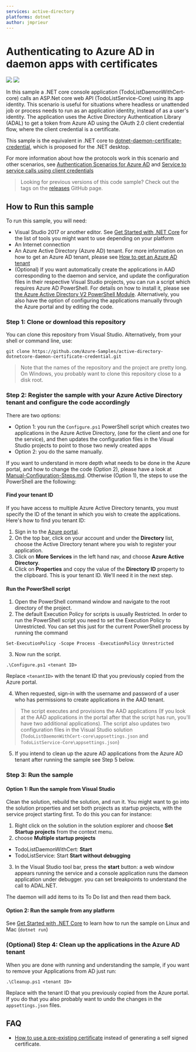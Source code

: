 ```yaml
---
services: active-directory
platforms: dotnet
author: jmprieur
---
```

# Authenticating to Azure AD in daemon apps with certificates

![](https://identitydivision.visualstudio.com/_apis/public/build/definitions/a7934fdd-dcde-4492-a406-7fad6ac00e17/30/badge)
![](https://githuborgrepohealth.azurewebsites.net/api/TestBadge?id=3)

In this sample a .NET core console application (TodoListDaemonWithCert-core) calls an ASP.Net core web API (TodoListService-Core) using its app identity. This scenario is useful for situations where headless or unattended job or process needs to run as an application identity, instead of as a user's identity. The application uses the Active Directory Authentication Library (ADAL) to get a token from Azure AD using the OAuth 2.0 client credential flow, where the client credential is a certificate.

This sample is the equivalent in .NET core to [dotnet-daemon-certificate-credential](https://github.com/Azure-Samples/active-directory-dotnet-daemon-certificate-credential), which is proposed for the .NET desktop.

For more information about how the protocols work in this scenario and other scenarios, see [Authentication Scenarios for Azure AD](http://go.microsoft.com/fwlink/?LinkId=394414) and [Service to service calls using client credentials](https://github.com/Microsoft/azure-docs/blob/master/articles/active-directory/develop/active-directory-protocols-oauth-service-to-service.md)

> Looking for previous versions of this code sample? Check out the tags on the [releases](../../releases) GitHub page.

## How to Run this sample

To run this sample, you will need:
 - Visual Studio 2017 or another editor. See [Get Started with .NET Core](https://www.microsoft.com/net/core#windowsvs2017) for the list of tools you might want to use depending on your platform
 - An Internet connection
 - An Azure Active Directory (Azure AD) tenant. For more information on how to get an Azure AD tenant, please see [How to get an Azure AD tenant](https://azure.microsoft.com/en-us/documentation/articles/active-directory-howto-tenant/)
 - (Optional) If you want automatically create the applications in AAD corresponding to the daemon and service, and update the configuration files in their respective Visual Studio projects, you can run a script which requires Azure AD PowerShell. For details on how to install it, please see [the Azure Active Directory V2 PowerShell Module](https://www.powershellgallery.com/packages/AzureAD/).
 Alternatively, you also have the option of configuring the applications  manually through the Azure portal and by editing the code.

### Step 1:  Clone or download this repository

You can clone this repository from Visual Studio. Alternatively, from your shell or command line, use:

`git clone https://github.com/Azure-Samples/active-directory-dotnetcore-daemon-certificate-credential.git`

> Note that the names of the repository and the project are pretty long. On Windows, you probably want to clone this repository close to a disk root. 

### Step 2:  Register the sample with your Azure Active Directory tenant and configure the code accordingly

There are two options:
 - Option 1: you run the `Configure.ps1` PowerShell script which creates two applications in the Azure Active Directory, (one for the client and one for the service), and then updates the configuration files in the Visual Studio projects to point to those two newly created apps
 - Option 2: you do the same manually.

If you want to understand in more depth what needs to be done in the Azure portal, and how to change the code (Option 2), please have a look at [Manual-Configuration-Steps.md](./Manual-Configuration-Steps.md). Otherwise (Option 1), the steps to use the PowerShell are the following:

#### Find your tenant ID
If you have access to multiple Azure Active Directory tenants, you must specify the ID of the tenant in which you wish to create the applications. Here's how to find you tenant ID:
 1. Sign in to the [Azure portal](https://portal.azure.com).
 2. On the top bar, click on your account and under the **Directory** list, choose the Active Directory tenant where you wish to register your application.
 3. Click on **More Services** in the left hand nav, and choose **Azure Active Directory**.
 4. Click on **Properties** and copy the value of the **Directory ID** property to the clipboard. This is your tenant ID. We'll need it in the next step.

#### Run the PowerShell script
 1. Open the PowerShell command window and navigate to the root directory of the project.
 2. The default Execution Policy for scripts is usually Restricted. In order to run the PowerShell script you need to set the Execution Policy to Unrestricted. You can set this just for the current PowerShell process by running the command

 `Set-ExecutionPolicy -Scope Process -ExecutionPolicy Unrestricted`
 
 3. Now run the script.

  `.\Configure.ps1 <tenant ID>`

  Replace `<tenantID>` with the tenant ID that you previously copied from the Azure portal.
  
 4. When requested, sign-in with the username and password of a user who has permissions to create applications in the AAD tenant.

> The script executes and provisions the AAD applications (If you look at the AAD applications in the portal after that the script has run, you'll have two additional applications). The script also updates two configuration files in the Visual Studio solution (`TodoListDaemonWithCert-core\appsettings.json` and `TodoListService-Core\appsettings.json`)
 5. If you intend to clean up the azure AD applications from the Azure AD tenant after running the sample see Step 5 below.

### Step 3:  Run the sample
#### Option 1: Run the sample from Visual Studio
Clean the solution, rebuild the solution, and run it.  You might want to go into the solution properties and set both projects as startup projects, with the service project starting first. To do this you can for instance:
 1. Right click on the solution in the solution explorer and choose **Set Startup projects** from the context menu.
 2. choose **Multiple startup projects**
  - TodoListDaemonWithCert: **Start**
  - TodoListService: Start **Start without debugging**
 3. In the Visual Studio tool bar, press the **start** button: a web window appears running the service and a console application runs the dameon application under debugger. you can set breakpoints to understand the call to ADAL.NET.

The daemon will add items to its To Do list and then read them back.

#### Option 2: Run the sample from any platform
See [Get Started with .NET Core](https://www.microsoft.com/net/core#windowsvs2017) to learn how to run the sample on Linux and Mac (```dotnet run```)


### (Optional) Step 4:  Clean up the applications in the Azure AD tenant
When you are done with running and understanding the sample, if you want to remove your Applications from AD just run:

`.\Cleanup.ps1 <tenant ID>`

Replace with the tenant ID that you previously copied from the Azure portal.
If you do that you also probably want to undo the changes in the `appsettings.json` files.


## FAQ
- [How to use a pre-existing certificate](https://github.com/Azure-Samples/active-directory-dotnet-daemon-certificate-credential/issues/29) instead of generating a self signed certificate.
